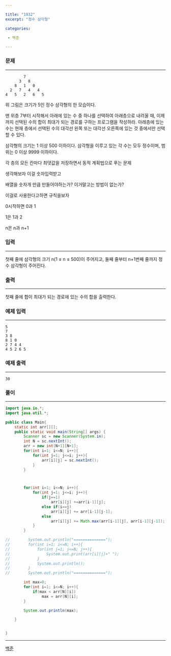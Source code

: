 ```yaml
---

title: "1932"
excerpt: "정수 삼각형"

categories:

 - 백준 

---
```


### 문제

---

```
        7
      3   8
    8   1   0
  2   7   4   4
4   5   2   6   5
```

위 그림은 크기가 5인 정수 삼각형의 한 모습이다.

맨 위층 7부터 시작해서 아래에 있는 수 중 하나를 선택하여 아래층으로 내려올 때, 이제까지 선택된 수의 합이 최대가 되는 경로를 구하는 프로그램을 작성하라. 아래층에 있는 수는 현재 층에서 선택된 수의 대각선 왼쪽 또는 대각선 오른쪽에 있는 것 중에서만 선택할 수 있다.

삼각형의 크기는 1 이상 500 이하이다. 삼각형을 이루고 있는 각 수는 모두 정수이며, 범위는 0 이상 9999 이하이다.



각 층의 모든 칸마다 최댓값을 저장하면서 동적 계획법으로 푸는 문제





생각해보자 이걸 숫자입력받고 

배열을 숫자개 만큼 만들어야하는가? 이거말고는 방법이 없는가?

이걸로 사용한다고하면 규칙을보자

0시작하면 0과 1

1은 1과 2

n은 n과 n+1





### 입력

---

첫째 줄에 삼각형의 크기 n(1 ≤ n ≤ 500)이 주어지고, 둘째 줄부터 n+1번째 줄까지 정수 삼각형이 주어진다.



### 출력

---

첫째 줄에 합이 최대가 되는 경로에 있는 수의 합을 출력한다.







### 예제 입력

---

```
5
7
3 8
8 1 0
2 7 4 4
4 5 2 6 5
```



### 예제 출력

---

```
30
```





### 풀이

---

```java
import java.io.*;
import java.util.*;

public class Main{
    static int arr[][];
    public static void main(String[] args) {
        Scanner sc = new Scanner(System.in);
        int N = sc.nextInt();
        arr = new int[N+1][N+1];
        for(int i=1; i<=N; i++){
            for(int j=1; j<=i; j++){
                arr[i][j] = sc.nextInt();
            }
        }



        for(int i=1; i<=N; i++){
            for(int j=1; j<=i; j++){
                if(j==1)
                    arr[i][j] +=arr[i-1][j];
                else if(i==j)
                    arr[i][j] += arr[i-1][j-1];
                else
                    arr[i][j] += Math.max(arr[i-1][j], arr[i-1][j-1]);
            }
        }

//        System.out.println("==============");
//        for(int i=1; i<=N; i++){
//            for(int j=1; j<=N; j++){
//                System.out.print(arr[i][j]+" ");
//            }
//            System.out.println();
//        }
//        System.out.println("==============");

        int max=0;
        for(int i=1; i<=N; i++){
            if(max < arr[N][i])
                max = arr[N][i];
        }

        System.out.println(max);

    }


}
```



---

[백준](https://www.acmicpc.net/problem/1932)



